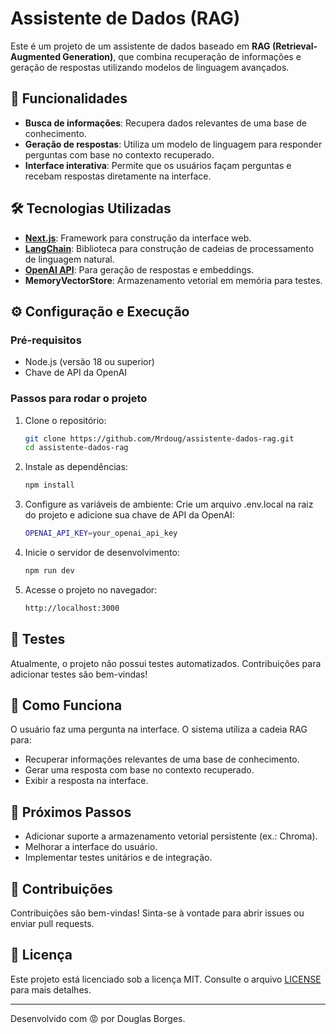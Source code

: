 # Assistente de Dados (RAG)

Este é um projeto de um assistente de dados baseado em **RAG (Retrieval-Augmented Generation)**, que combina recuperação de informações e geração de respostas utilizando modelos de linguagem avançados.

## 🚀 Funcionalidades

- **Busca de informações**: Recupera dados relevantes de uma base de conhecimento.
- **Geração de respostas**: Utiliza um modelo de linguagem para responder perguntas com base no contexto recuperado.
- **Interface interativa**: Permite que os usuários façam perguntas e recebam respostas diretamente na interface.

## 🛠️ Tecnologias Utilizadas

- **[Next.js](https://nextjs.org/)**: Framework para construção da interface web.
- **[LangChain](https://www.langchain.com/)**: Biblioteca para construção de cadeias de processamento de linguagem natural.
- **[OpenAI API](https://openai.com/api/)**: Para geração de respostas e embeddings.
- **MemoryVectorStore**: Armazenamento vetorial em memória para testes.


## ⚙️ Configuração e Execução

### Pré-requisitos

- Node.js (versão 18 ou superior)
- Chave de API da OpenAI

### Passos para rodar o projeto

1. Clone o repositório:
   ```bash
   git clone https://github.com/Mrdoug/assistente-dados-rag.git
   cd assistente-dados-rag
   ```

2. Instale as dependências:
    ```bash
    npm install 
    ```

3. Configure as variáveis de ambiente: Crie um arquivo .env.local na raiz do projeto e adicione sua chave de API da OpenAI:

    ```bash
    OPENAI_API_KEY=your_openai_api_key
    ```

4. Inicie o servidor de desenvolvimento:

    ```bash 
    npm run dev
    ```

5. Acesse o projeto no navegador:
    ```bash 
    http://localhost:3000
    ```

## 🧪 Testes

Atualmente, o projeto não possui testes automatizados. Contribuições para adicionar testes são bem-vindas!

## 📖 Como Funciona

O usuário faz uma pergunta na interface. O sistema utiliza a cadeia RAG para:

- Recuperar informações relevantes de uma base de conhecimento.
- Gerar uma resposta com base no contexto recuperado.
- Exibir a resposta na interface.

## 📌 Próximos Passos

- Adicionar suporte a armazenamento vetorial persistente (ex.: Chroma).
- Melhorar a interface do usuário.
- Implementar testes unitários e de integração.

## 🤝 Contribuições

Contribuições são bem-vindas! Sinta-se à vontade para abrir issues ou enviar pull requests.

## 📄 Licença

Este projeto está licenciado sob a licença MIT. Consulte o arquivo [LICENSE](LICENSE) para mais detalhes.

---

Desenvolvido com 😡 por Douglas Borges.
